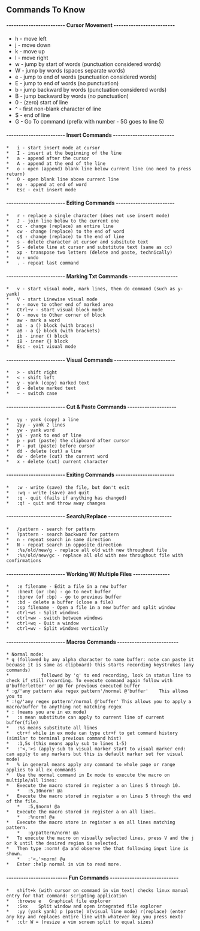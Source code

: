 ## Commands To Know

#### ------------------------ Cursor Movement -------------------------
*	h - move left
*	j - move down
*	k - move up
*	l - move right
*	w - jump by start of words (punctuation considered words)
*	W - jump by words (spaces separate words)
*	e - jump to end of words (punctuation considered words)
*	E - jump to end of words (no punctuation)
*	b - jump backward by words (punctuation considered words)
*	B - jump backward by words (no punctuation)
*	0 - (zero) start of line
*	^ - first non-blank character of line
*	$ - end of line
*	G - Go To command (prefix with number - 5G goes to line 5)

#### ------------------------ Insert Commands -------------------------
	*	i - start insert mode at cursor
	*	I - insert at the beginning of the line
	*	a - append after the cursor
	*	A - append at the end of the line
	*	o - open (append) blank line below current line (no need to press return)
	*	O - open blank line above current line
	*	ea - append at end of word
	*	Esc - exit insert mode

#### ------------------------ Editing Commands ------------------------
	*	r - replace a single character (does not use insert mode)
	*	J - join line below to the current one
	*	cc - change (replace) an entire line
	*	cw - change (replace) to the end of word
	*	c$ - change (replace) to the end of line
	*	s - delete character at cursor and subsitute text
	*	S - delete line at cursor and substitute text (same as cc)
	*	xp - transpose two letters (delete and paste, technically)
	*	u - undo 
	*	. - repeat last command

#### ------------------------ Marking Txt Commands --------------------
	*	v - start visual mode, mark lines, then do command (such as y-yank)
	*	V - start Linewise visual mode
	*	o - move to other end of marked area
	*	Ctrl+v - start visual block mode
	*	O - move to Other corner of block
	*	aw - mark a word
	*	ab - a () block (with braces)
	*	aB - a {} block (with brackets)
	*	ib - inner () block
	*	iB - inner {} block
	*	Esc - exit visual mode
	
#### ------------------------ Visual Commands -------------------------
	*	> - shift right
	*	< - shift left
	*	y - yank (copy) marked text
	*	d - delete marked text
	*	~ - switch case

#### ------------------------ Cut & Paste Commands --------------------
	*	yy - yank (copy) a line
	*	2yy - yank 2 lines
	*	yw - yank word
	*	y$ - yank to end of line
	*	p - put (paste) the clipboard after cursor
	*	P - put (paste) before cursor
	*	dd - delete (cut) a line
	*	dw - delete (cut) the current word
	*	x - delete (cut) current character

#### ------------------------ Exiting Commands ------------------------
	*	:w - write (save) the file, but don't exit
	*	:wq - write (save) and quit
	*	:q - quit (fails if anything has changed)
	*	:q! - quit and throw away changes
	
#### ------------------------ Search/Replace --------------------------
	*	/pattern - search for pattern
	*	?pattern - search backward for pattern
	*	n - repeat search in same direction
	*	N - repeat search in opposite direction
	*	:%s/old/new/g - replace all old with new throughout file
	*	:%s/old/new/gc - replace all old with new throughout file with confirmations

#### ------------------------ Working W/ Multiple Files ---------------
	*	:e filename - Edit a file in a new buffer
	*	:bnext (or :bn) - go to next buffer
	*	:bprev (of :bp) - go to previous buffer
	*	:bd - delete a buffer (close a file)
	*	:sp filename - Open a file in a new buffer and split window
	*	ctrl+ws - Split windows
	*	ctrl+ww - switch between windows
	*	ctrl+wq - Quit a window
	*	ctrl+wv - Split windows vertically
#### ------------------------ Macros Commands -------------------------
	* Normal mode: 
	* q (followed by any alpha character to name buffer: note can paste it becuase it is same as clipboard) this starts recording keystrokes (any commands)
	*		     followed by 'q' to end recording, look in status line to check if still recording. To execute command again follow with @'bufferletter' or @@ for previous executed buffer
	* :g/'any pattern aka regex pattern'/normal @'buffer'    This allows you to 
	* :!g/'any regex pattern'/normal @'buffer' This allows you to apply a macro/buffer to anything not matching regex 
	* : (means you are in ex mode)
	*	:s mean substitute can apply to current line of current buffer(file)
	*	:%s means substitute all lines
	*	ctr+f while in ex mode can type ctr+f to get command history (similar to terminal previous command hist)
	*	:1,5s (this means apply sub to lines 1-5)
	*	:'<,'>s (apply sub to visual marker start to visual marker end: can apply to any markers but this is default marker set for visual mode)
	*	% in general means apply any command to whole page or range applies to all ex commands
	*	Use the normal command in Ex mode to execute the macro on multiple/all lines:
	*	Execute the macro stored in register a on lines 5 through 10.
		*	:5,10norm! @a
	*	Execute the macro stored in register a on lines 5 through the end of the file.
		*	:5,$norm! @a
	*	Execute the macro stored in register a on all lines.
		*	:%norm! @a
	*	Execute the macro store in register a on all lines matching pattern.
		*	:g/pattern/norm! @a
	*	To execute the macro on visually selected lines, press V and the j or k until the desired region is selected.
	*	Then type :norm! @a and observe the that following input line is shown.
		*	:'<,'>norm! @a
	*	Enter :help normal in vim to read more.
	
#### ------------------------- Fun Commands ----------------------------
	*	shift+k (with cursor on command in vim text) checks linux manual entry for that command: scripting application
	*	:browse e	Graphical file explorer
	*	:Sex	Split window and open integrated file explorer
	*	:yy (yank yank) p (paste) V(visual line mode) r(replace) (enter any key and replaces entire line with whatever key you press next)
	*	:ctr W = (resize a vim screen split to equal sizes)		
